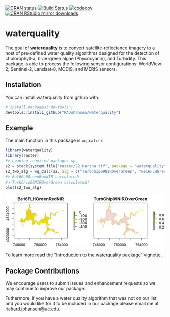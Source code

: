 
<!-- README.md is generated from README.Rmd. Please edit that file -->
[![CRAN status](http://www.r-pkg.org/badges/version/waterquality)](https://cran.r-project.org/package=waterquality) [![Build Status](https://travis-ci.org/RAJohansen/waterquality.png?branch=master)](https://travis-ci.org/RAJohansen/waterquality) [![codecov](https://codecov.io/gh/RAJohansen/waterquality/branch/master/graph/badge.svg)](https://codecov.io/gh/RAJohansen/waterquality) [![CRAN RStudio mirror downloads](http://cranlogs.r-pkg.org/badges/waterquality)](https://cran.r-project.org/package=waterquality)

waterquality
============

The goal of **waterquality** is to convert satellite-reflectance imagery to a host of pre-defined water quality algorithms designed for the detection of cholorophyll-a, blue-green algae (Phycocyanin), and Turbidity. This package is able to process the following sensor configurations: WorldView-2, Sentinel-2, Landsat-8, MODIS, and MERIS sensors.

Installation
------------

You can install waterquality from github with:

``` r
# install.packages("devtools")
devtools::install_github("RAJohansen/waterquality")
```

Example
-------

The main function in this package is `wq_calc()`:

``` r
library(waterquality)
library(raster)
#> Loading required package: sp
s2 = stack(system.file("raster/S2_Harsha.tif", package = "waterquality"))
s2_two_alg = wq_calc(s2, alg = c("TurbChip09NIROverGreen", "Be16FLHGreenRedNIR"), sat = "sentinel2")
#> Be16FLHGreenRedNIR calculated!
#> TurbChip09NIROverGreen calculated!
plot(s2_two_alg)
```

![](man/figures/README-example-1.png)

To learn more read the ["Introduction to the waterquality package"](https://rajohansen.github.io/waterquality/articles/waterquality_vignette.html) vignette.

Package Contributions
---------------------

We encourage users to submit issues and enhancement requests so we may continue to improve our package.

Futhermore, if you have a water quality algorithm that was not on our list, and you would like for it to be included in our package please email me at <richard.johansen@uc.edu>.
